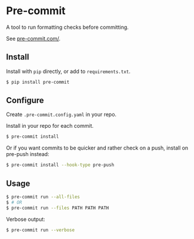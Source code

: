 # Pre-commit

A tool to run formatting checks before committing.

See [pre-commit.com/](https://pre-commit.com/).

## Install

Install with `pip` directly, or add to `requirements.txt`.

```sh 
$ pip install pre-commit
```

## Configure

Create `.pre-commit.config.yaml` in your repo.

Install in your repo for each commit.

```sh 
$ pre-commit install
```

Or if you want commits to be quicker and rather check on a push, install on pre-push instead:

```sh
$ pre-commit install --hook-type pre-push
```


## Usage

```sh
$ pre-commit run --all-files
$ # OR
$ pre-commit run --files PATH PATH PATH
```

Verbose output:

```sh
$ pre-commit run --verbose
```
